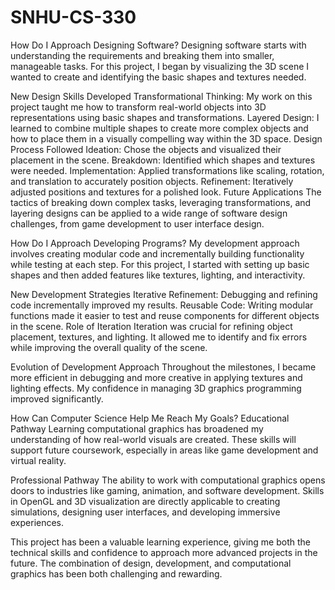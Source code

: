 # SNHU-CS-330

How Do I Approach Designing Software?
Designing software starts with understanding the requirements and breaking them into smaller, manageable tasks. For this project, I began by visualizing the 3D scene I wanted to create and identifying the basic shapes and textures needed.

New Design Skills Developed
Transformational Thinking: My work on this project taught me how to transform real-world objects into 3D representations using basic shapes and transformations.
Layered Design: I learned to combine multiple shapes to create more complex objects and how to place them in a visually compelling way within the 3D space.
Design Process Followed
Ideation: Chose the objects and visualized their placement in the scene.
Breakdown: Identified which shapes and textures were needed.
Implementation: Applied transformations like scaling, rotation, and translation to accurately position objects.
Refinement: Iteratively adjusted positions and textures for a polished look.
Future Applications
The tactics of breaking down complex tasks, leveraging transformations, and layering designs can be applied to a wide range of software design challenges, from game development to user interface design.

How Do I Approach Developing Programs?
My development approach involves creating modular code and incrementally building functionality while testing at each step. For this project, I started with setting up basic shapes and then added features like textures, lighting, and interactivity.

New Development Strategies
Iterative Refinement: Debugging and refining code incrementally improved my results.
Reusable Code: Writing modular functions made it easier to test and reuse components for different objects in the scene.
Role of Iteration
Iteration was crucial for refining object placement, textures, and lighting. It allowed me to identify and fix errors while improving the overall quality of the scene.

Evolution of Development Approach
Throughout the milestones, I became more efficient in debugging and more creative in applying textures and lighting effects. My confidence in managing 3D graphics programming improved significantly.

How Can Computer Science Help Me Reach My Goals?
Educational Pathway
Learning computational graphics has broadened my understanding of how real-world visuals are created. These skills will support future coursework, especially in areas like game development and virtual reality.

Professional Pathway
The ability to work with computational graphics opens doors to industries like gaming, animation, and software development. Skills in OpenGL and 3D visualization are directly applicable to creating simulations, designing user interfaces, and developing immersive experiences.

This project has been a valuable learning experience, giving me both the technical skills and confidence to approach more advanced projects in the future. The combination of design, development, and computational graphics has been both challenging and rewarding.

